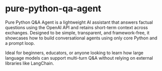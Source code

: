 # pure-python-qa-agent
Pure Python Q&A Agent is a lightweight AI assistant that answers factual questions using the OpenAI API and retains short-term context across exchanges. Designed to be simple, transparent, and framework-free, it showcases how to build conversational agents using only core Python and a prompt loop.

Ideal for beginners, educators, or anyone looking to learn how large language models can support multi-turn Q&A without relying on external libraries like LangChain.
